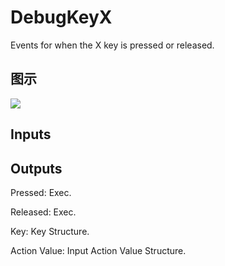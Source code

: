 # DebugKeyX

Events for when the X key is pressed or released.

## 图示

![]($-20221218-19210184.png)

## Inputs

## Outputs

Pressed: Exec.

Released: Exec.

Key: Key Structure.

Action Value: Input Action Value Structure.

